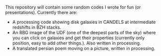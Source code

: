 This repository will contain some random codes I wrote for fun (or presentations). Currently there are:

- A processing code showing disk galaxies in CANDELS at intermediate redshifts in BZH stacks.
- An RBG image of the UDF (one of the deepest parts of the sky) where you can click on galaxies and get their properties (currently only position, easy to add other things.). Also written in processing.
- A translated persian poem moving on a picture, written in processing.
